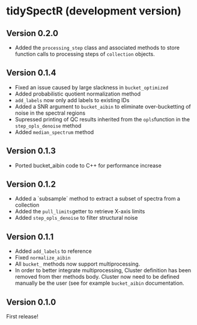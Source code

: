 # tidySpectR (development version)

## Version 0.2.0
 * Added the `processing_step` class and associated methods to store 
function calls to processing steps of `collection` objects.

## Version 0.1.4

 * Fixed an issue caused by large slackness in `bucket_optimized`
 * Added probabilistic quotient normalization method
 * `add_labels` now only add labels to existing IDs
 * Added a SNR argument to `bucket_aibin` to eliminate over-bucketting of noise in the spectral regions
 * Supressed printing of QC results inherited from the `opls`function in the `step_opls_denoise` method
 * Added `median_spectrum` method

## Version 0.1.3

 * Ported bucket_aibin code to C++ for performance increase

## Version 0.1.2

 * Added a `subsample´ method to extract a subset of spectra from a collection
 * Added the `pull_limits`getter to retrieve X-axis limits
 * Added `step_opls_denoise` to filter structural noise

## Version 0.1.1

 * Added `add_labels` to reference
 * Fixed `normalize_aibin`
 * All `bucket_` methods now support multiprocessing. 
 * In order to better integrate multiprocessing, Cluster definition has been removed from ther methods body. Cluster now need to be defined manually be the user (see for example `bucket_aibin` documentation.

## Version 0.1.0

First release!